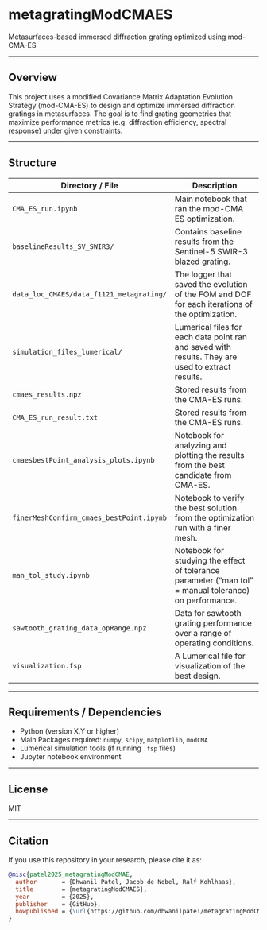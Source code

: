 # metagratingModCMAES

Metasurfaces-based immersed diffraction grating optimized using mod-CMA-ES

---

## Overview

This project uses a modified Covariance Matrix Adaptation Evolution Strategy (mod-CMA-ES) to design and optimize immersed diffraction gratings in metasurfaces. The goal is to find grating geometries that maximize performance metrics (e.g. diffraction efficiency, spectral response) under given constraints.

---

## Structure

| Directory / File | Description |
|---|---|
| `CMA_ES_run.ipynb` | Main notebook that ran the mod-CMA ES optimization. |
| `baselineResults_SV_SWIR3/` | Contains baseline results from the Sentinel-5 SWIR-3 blazed grating. |
| `data_loc_CMAES/data_f1121_metagrating/` | The logger that saved the evolution of the FOM and DOF for each iterations of the optimization. |
| `simulation_files_lumerical/` | Lumerical files for each data point ran and saved with results. They are used to extract results. |
| `cmaes_results.npz` | Stored results from the CMA-ES runs. |
| `CMA_ES_run_result.txt` | Stored results from the CMA-ES runs. |
| `cmaesbestPoint_analysis_plots.ipynb` | Notebook for analyzing and plotting the results from the best candidate from CMA-ES. |
| `finerMeshConfirm_cmaes_bestPoint.ipynb` | Notebook to verify the best solution from the optimization run with a finer mesh. |
| `man_tol_study.ipynb` | Notebook for studying the effect of tolerance parameter (“man tol” = manual tolerance) on performance. |
| `sawtooth_grating_data_opRange.npz` | Data for sawtooth grating performance over a range of operating conditions. |
| `visualization.fsp` | A Lumerical file for visualization of the best design. |

---

## Requirements / Dependencies

- Python (version X.Y or higher)  
- Main Packages required: `numpy`, `scipy`, `matplotlib`, `modCMA` 
- Lumerical simulation tools (if running `.fsp` files)  
- Jupyter notebook environment  

---

## License

MIT

---

## Citation

If you use this repository in your research, please cite it as:

```bibtex
@misc{patel2025_metagratingModCMAE,
  author       = {Dhwanil Patel, Jacob de Nobel, Ralf Kohlhaas},
  title        = {metagratingModCMAES},
  year         = {2025},
  publisher    = {GitHub},
  howpublished = {\url{https://github.com/dhwanilpate1/metagratingModCMAES}},
}
